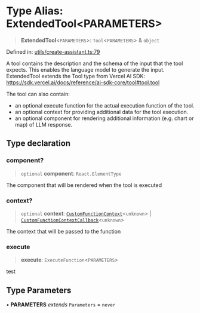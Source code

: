 # Type Alias: ExtendedTool\<PARAMETERS\>

> **ExtendedTool**\<`PARAMETERS`\>: `Tool`\<`PARAMETERS`\> & `object`

Defined in: [utils/create-assistant.ts:79](https://github.com/GeoDaCenter/openassistant/blob/aa41155e698e0b65b1716140c0c14440cdd9d76a/packages/core/src/utils/create-assistant.ts#L79)

A tool contains the description and the schema of the input that the tool expects.
This enables the language model to generate the input.
ExtendedTool extends the Tool type from Vercel AI SDK: https://sdk.vercel.ai/docs/reference/ai-sdk-core/tool#tool.tool

The tool can also contain:
- an optional execute function for the actual execution function of the tool.
- an optional context for providing additional data for the tool execution.
- an optional component for rendering additional information (e.g. chart or map) of LLM response.

## Type declaration

### component?

> `optional` **component**: `React.ElementType`

The component that will be rendered when the tool is executed

### context?

> `optional` **context**: [`CustomFunctionContext`](CustomFunctionContext.md)\<`unknown`\> \| [`CustomFunctionContextCallback`](CustomFunctionContextCallback.md)\<`unknown`\>

The context that will be passed to the function

### execute

> **execute**: `ExecuteFunction`\<`PARAMETERS`\>

test

## Type Parameters

• **PARAMETERS** *extends* `Parameters` = `never`
